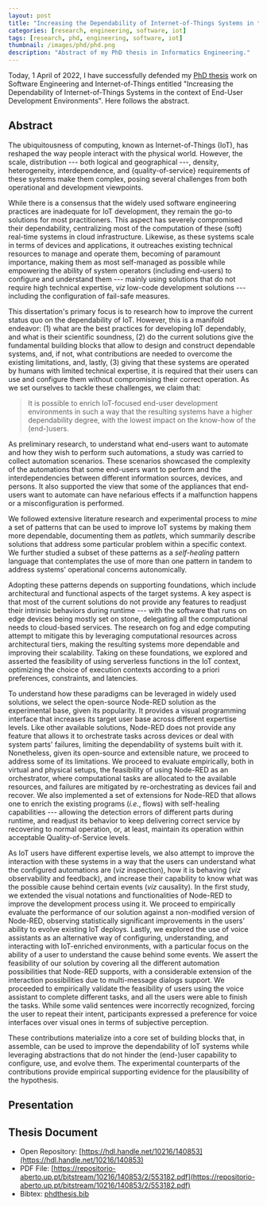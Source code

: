 ```yaml
---
layout: post
title: "Increasing the Dependability of Internet-of-Things Systems in the context of End-User Development Environments"
categories: [research, engineering, software, iot]
tags: [research, phd, engineering, software, iot]
thumbnail: /images/phd/phd.png
description: "Abstract of my PhD thesis in Informatics Engineering."
---
```


Today, 1 April of 2022, I have successfully defended my [PhD thesis](http://hdl.handle.net/10216/85374) work on Software Engineering and Internet-of-Things entitled "Increasing the Dependability of Internet-of-Things Systems in the context of End-User Development Environments". Here follows the abstract.

<!--more-->

## Abstract

The ubiquitousness of computing, known as Internet-of-Things (IoT), has reshaped the way people interact with the physical world. However, the scale, distribution --- both logical and geographical ---, density, heterogeneity, interdependence, and {quality-of-service} requirements of these systems make them complex, posing several challenges from both operational and development viewpoints.

While there is a consensus that the widely used software engineering practices are inadequate for IoT development, they remain the go-to solutions for most practitioners. This aspect has severely compromised their dependability, centralizing most of the computation of these (soft) real-time systems in cloud infrastructure. Likewise, as these systems scale in terms of devices and applications, it outreaches existing technical resources to manage and operate them, becoming of paramount importance, making them as most self-managed as possible while empowering the ability of system operators (including end-users) to configure and understand them --- mainly using solutions that do not require high technical expertise, _viz_ low-code development solutions --- including the configuration of fail-safe measures.

This dissertation's primary focus is to research how to improve the current status quo on the dependability of IoT. However, this is a manifold endeavor: (1) what are the best practices for developing IoT dependably, and what is their scientific soundness, (2) do the current solutions give the fundamental building blocks that allow to design and construct dependable systems, and, if not, what contributions are needed to overcome the existing limitations, and, lastly, (3) giving that these systems are operated by humans with limited technical expertise, it is required that their users can use and configure them without compromising their correct operation. As we set ourselves to tackle these challenges, we claim that:

> It is possible to enrich IoT-focused end-user development environments in such a way that the resulting systems have a higher dependability degree, with the lowest impact on the know-how of the (end-)users.

As preliminary research, to understand what end-users want to automate and how they wish to perform such automations, a study was carried to collect automation scenarios. These scenarios showcased the complexity of the automations that some end-users want to perform and the interdependencies between different information sources, devices, and persons. It also supported the view that some of the appliances that end-users want to automate can have nefarious effects if a malfunction happens or a misconfiguration is performed.

We followed extensive literature research and experimental process to _mine_ a set of patterns that can be used to improve IoT systems by making them more dependable, documenting them as _patlets_, which summarily describe solutions that address some particular problem within a specific context. We further studied a subset of these patterns as a _self-healing_ pattern language that contemplates the use of more than one pattern in tandem to address systems' operational concerns autonomically.

Adopting these patterns depends on supporting foundations, which include architectural and functional aspects of the target systems. A key aspect is that most of the current solutions do not provide any features to readjust their intrinsic behaviors during runtime --- with the software that runs on edge devices being mostly set on stone, delegating all the computational needs to cloud-based services. The research on fog and edge computing attempt to mitigate this by leveraging computational resources across architectural tiers, making the resulting systems more dependable and improving their scalability. Taking on these foundations, we explored and asserted the feasibility of using serverless functions in the IoT context, optimizing the choice of execution contexts according to a priori preferences, constraints, and latencies.

To understand how these paradigms can be leveraged in widely used solutions, we select the open-source Node-RED solution as the experimental base, given its popularity. It provides a visual programming interface that increases its target user base across different expertise levels. Like other available solutions, Node-RED does not provide any feature that allows it to orchestrate tasks across devices or deal with system parts' failures, limiting the dependability of systems built with it. Nonetheless, given its open-source and extensible nature, we proceed to address some of its limitations. We proceed to evaluate empirically, both in virtual and physical setups, the feasibility of using Node-RED as an orchestrator, where computational tasks are allocated to the available resources, and failures are mitigated by re-orchestrating as devices fail and recover. We also implemented a set of extensions for Node-RED that allows one to enrich the existing programs (_i.e._, flows) with self-healing capabilities --- allowing the detection errors of different parts during runtime, and readjust its behavior to keep delivering correct service by recovering to normal operation, or, at least, maintain its operation within acceptable Quality-of-Service levels.

As IoT users have different expertise levels, we also attempt to improve the interaction with these systems in a way that the users can understand what the configured automations are (_viz_ inspection), how it is behaving (_viz_ observability and feedback), and increase their capability to know what was the possible cause behind certain events (_viz_ causality). In the first study, we extended the visual notations and functionalities of Node-RED to improve the development process using it. We proceed to empirically evaluate the performance of our solution against a non-modified version of Node-RED, observing statistically significant improvements in the users' ability to evolve existing IoT deploys. Lastly, we explored the use of voice assistants as an alternative way of configuring, understanding, and interacting with IoT-enriched environments, with a particular focus on the ability of a user to understand the cause behind some events. We assert the feasibility of our solution by covering all the different automation possibilities that Node-RED supports, with a considerable extension of the interaction possibilities due to multi-message dialogs support. We proceeded to empirically validate the feasibility of users using the voice assistant to complete different tasks, and all the users were able to finish the tasks. While some valid sentences were incorrectly recognized, forcing the user to repeat their intent, participants expressed a preference for voice interfaces over visual ones in terms of subjective perception.

These contributions materialize into a core set of building blocks that, in assemble, can be used to improve the dependability of IoT systems while leveraging abstractions that do not hinder the (end-)user capability to configure, use, and evolve them. The experimental counterparts of the contributions provide empirical supporting evidence for the plausibility of the hypothesis.

## Presentation

<script async class="speakerdeck-embed" data-id="18b538f15d3d4213981406270b2662ab" data-ratio="1.77966101694915" src="//speakerdeck.com/assets/embed.js"></script>

## Thesis Document

- Open Repository: [https://hdl.handle.net/10216/140853](https://hdl.handle.net/10216/140853)
- PDF File: [https://repositorio-aberto.up.pt/bitstream/10216/140853/2/553182.pdf](https://repositorio-aberto.up.pt/bitstream/10216/140853/2/553182.pdf)
- Bibtex: [phdthesis.bib](assets/bibtex/phdthesis.bib)
